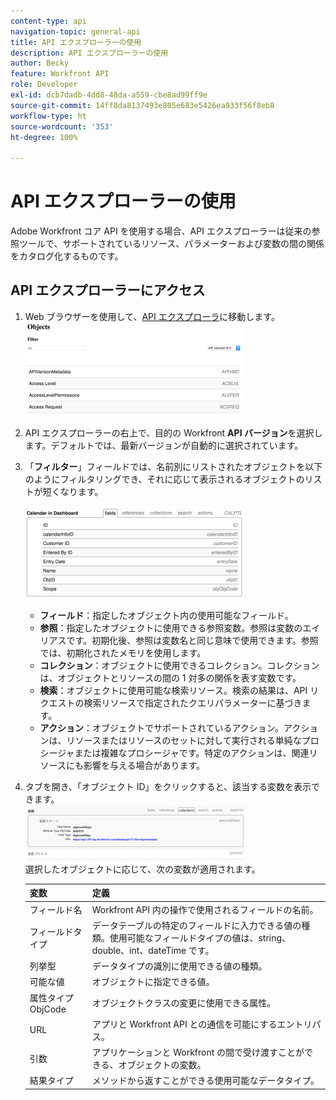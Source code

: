 ```yaml
---
content-type: api
navigation-topic: general-api
title: API エクスプローラーの使用
description: API エクスプローラーの使用
author: Becky
feature: Workfront API
role: Developer
exl-id: dcb7dadb-4dd8-48da-a559-cbe8ad99ff9e
source-git-commit: 14ff8da8137493e805e683e5426ea933f56f8eb8
workflow-type: ht
source-wordcount: '353'
ht-degree: 100%

---
```



# API エクスプローラーの使用

Adobe Workfront コア API を使用する場合、API エクスプローラーは従来の参照ツールで、サポートされているリソース、パラメーターおよび変数の間の関係をカタログ化するものです。

## API エクスプローラーにアクセス

1. Web ブラウザーを使用して、[API エクスプローラ](https://developer.adobe.com/workfront/api-explorer/)に移動します。\
   ![](assets/mceclip1-350x149.png)

1. API エクスプローラーの右上で、目的の Workfront **API バージョン**&#x200B;を選択します。デフォルトでは、最新バージョンが自動的に選択されています。
1. 「**フィルター**」フィールドでは、名前別にリストされたオブジェクトを以下のようにフィルタリングでき、それに応じて表示されるオブジェクトのリストが短くなります。

   ![](assets/mceclip2-350x147.png)

   * **フィールド**：指定したオブジェクト内の使用可能なフィールド。
   * **参照**：指定したオブジェクトに使用できる参照変数。参照は変数のエイリアスです。初期化後、参照は変数名と同じ意味で使用できます。参照では、初期化されたメモリを使用します。
   * **コレクション**：オブジェクトに使用できるコレクション。コレクションは、オブジェクトとリソースの間の 1 対多の関係を表す変数です。
   * **検索**：オブジェクトに使用可能な検索リソース。検索の結果は、API リクエストの検索リソースで指定されたクエリパラメーターに基づきます。
   * **アクション**：オブジェクトでサポートされているアクション。アクションは、リソースまたはリソースのセットに対して実行される単純なプロシージャまたは複雑なプロシージャです。特定のアクションは、関連リソースにも影響を与える場合があります。

1. タブを開き、「オブジェクト ID」をクリックすると、該当する変数を表示できます。\
   ![](assets/approval-350x89.png)\
   選択したオブジェクトに応じて、次の変数が適用されます。

   | 変数 | 定義 |
   |---|---|
   | フィールド名 | Workfront API 内の操作で使用されるフィールドの名前。 |
   | フィールドタイプ | データテーブルの特定のフィールドに入力できる値の種類。使用可能なフィールドタイプの値は、string、double、int、dateTime です。 |
   | 列挙型 | データタイプの識別に使用できる値の種類。 |
   | 可能な値 | オブジェクトに指定できる値。 |
   | 属性タイプ ObjCode | オブジェクトクラスの変更に使用できる属性。 |
   | URL | アプリと Workfront API との通信を可能にするエントリパス。 |
   | 引数 | アプリケーションと Workfront の間で受け渡すことができる、オブジェクトの変数。 |
   | 結果タイプ | メソッドから返すことができる使用可能なデータタイプ。 |
